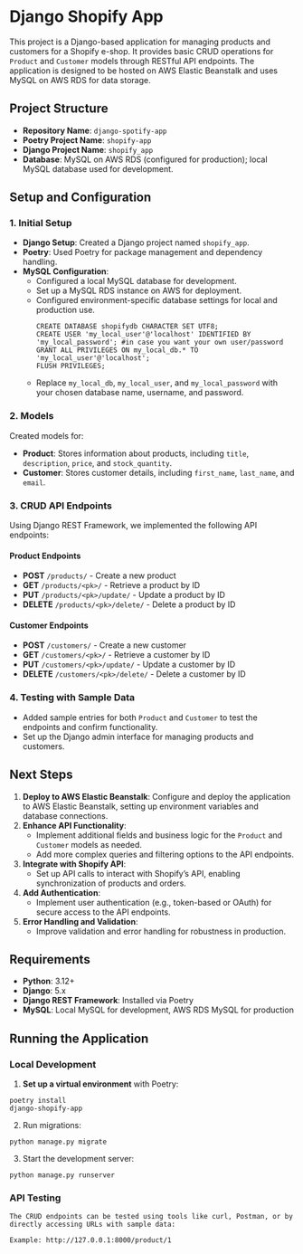 # Django Shopify App

This project is a Django-based application for managing products and customers for a Shopify e-shop. It provides basic CRUD operations for `Product` and `Customer` models through RESTful API endpoints. The application is designed to be hosted on AWS Elastic Beanstalk and uses MySQL on AWS RDS for data storage.

## Project Structure

- **Repository Name**: `django-spotify-app`
- **Poetry Project Name**: `shopify-app`
- **Django Project Name**: `shopify_app`
- **Database**: MySQL on AWS RDS (configured for production); local MySQL database used for development.

## Setup and Configuration

### 1. Initial Setup

- **Django Setup**: Created a Django project named `shopify_app`.
- **Poetry**: Used Poetry for package management and dependency handling.
- **MySQL Configuration**:
  - Configured a local MySQL database for development.
  - Set up a MySQL RDS instance on AWS for deployment.
  - Configured environment-specific database settings for local and production use.
    ```
    CREATE DATABASE shopifydb CHARACTER SET UTF8;
    CREATE USER 'my_local_user'@'localhost' IDENTIFIED BY 'my_local_password'; #in case you want your own user/password
    GRANT ALL PRIVILEGES ON my_local_db.* TO 'my_local_user'@'localhost';
    FLUSH PRIVILEGES; 
    ```
   - Replace `my_local_db`, `my_local_user`, and `my_local_password` with your chosen database name, username, and password.

### 2. Models

Created models for:
- **Product**: Stores information about products, including `title`, `description`, `price`, and `stock_quantity`.
- **Customer**: Stores customer details, including `first_name`, `last_name`, and `email`.

### 3. CRUD API Endpoints

Using Django REST Framework, we implemented the following API endpoints:

#### Product Endpoints

- **POST** `/products/` - Create a new product
- **GET** `/products/<pk>/` - Retrieve a product by ID
- **PUT** `/products/<pk>/update/` - Update a product by ID
- **DELETE** `/products/<pk>/delete/` - Delete a product by ID

#### Customer Endpoints

- **POST** `/customers/` - Create a new customer
- **GET** `/customers/<pk>/` - Retrieve a customer by ID
- **PUT** `/customers/<pk>/update/` - Update a customer by ID
- **DELETE** `/customers/<pk>/delete/` - Delete a customer by ID

### 4. Testing with Sample Data

- Added sample entries for both `Product` and `Customer` to test the endpoints and confirm functionality.
- Set up the Django admin interface for managing products and customers.

## Next Steps

1. **Deploy to AWS Elastic Beanstalk**: Configure and deploy the application to AWS Elastic Beanstalk, setting up environment variables and database connections.
2. **Enhance API Functionality**:
   - Implement additional fields and business logic for the `Product` and `Customer` models as needed.
   - Add more complex queries and filtering options to the API endpoints.
3. **Integrate with Shopify API**:
   - Set up API calls to interact with Shopify’s API, enabling synchronization of products and orders.
4. **Add Authentication**:
   - Implement user authentication (e.g., token-based or OAuth) for secure access to the API endpoints.
5. **Error Handling and Validation**:
   - Improve validation and error handling for robustness in production.

## Requirements

- **Python**: 3.12+
- **Django**: 5.x
- **Django REST Framework**: Installed via Poetry
- **MySQL**: Local MySQL for development, AWS RDS MySQL for production

## Running the Application

### Local Development

1. **Set up a virtual environment** with Poetry:
```
poetry install
django-shopify-app
```

2. Run migrations:
```
python manage.py migrate
```

3. Start the development server:
``` 
python manage.py runserver
```

### API Testing
```
The CRUD endpoints can be tested using tools like curl, Postman, or by directly accessing URLs with sample data:

Example: http://127.0.0.1:8000/product/1
```
